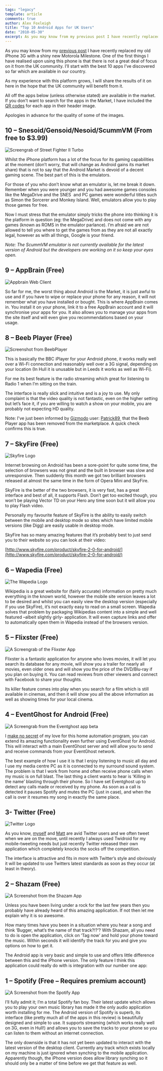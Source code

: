 ```yaml
---
tags: "legacy"
template: article 
comments: true 
author: Alex Foxleigh
title: "Top 10 Android Apps for UK Users"
date: "2010-05-30"
excerpt: As you may know from my previous post I have recently replaced my old iPhone 3G with a shiny new Motorola Milestone. One of the first things I have realised upon using this phone is that there is not a great deal of focus on it from the UK community. I’ll start with the best 10 apps I’ve discovered so far which are available in our country.
---
```


As you may know from my [previous post](/technically-minded/review-motorola-milestone-uk) I have recently replaced my old iPhone 3G with a shiny new Motorola Milestone. One of the first things I have realised upon using this phone is that there is not a great deal of focus on it from the UK community. I’ll start with the best 10 apps I’ve discovered so far which are available in our country.

<!-- end -->

As my experience with this platform grows, I will share the results of it on here in the hope that the UK community will benefit from it.

All off the apps below (unless otherwise stated) are available in the market. If you don't want to search for the apps in the Market, I have included the [QR codes](http://en.wikipedia.org/wiki/QR_Code "Wikipedia: QR Code definition") for each app in their header image.

Apologies in advance for the quality of some of the images.

## 10 – Snesoid/Gensoid/Nesoid/ScummVM (From free to $3.99)

![Screengrab of Street Fighter II Turbo](images/blog_aaps10-snesoid.jpg "Snesoid Screenshot - QR code links to Snesoid Premium")

Whilst the iPhone platform has a lot of the focus for its gaming capabilities at the moment (don’t worry, that will change as Android gains its market share) that is not to say that the Android Market is devoid of a decent gaming scene. The best part of this is the emulators.

For those of you who don’t know what an emulator is, let me break it down. Remember when you were younger and you had awesome games consoles like the MegaDrive and the SNES  and PC games were wonderful titles such as Simon the Sorcerer and Monkey Island. Well, emulators allow you to play those games for free.

Now I must stress that the emulator simply tricks the phone into thinking it is the platform in question (eg: the MegaDrive) and does not come with any games (known as ROMS in the emulator parlance). I’m afraid we are not allowed to tell you where to get the games from as they are not all exactly legal, however as with all things, Google is your friend.

_Note: The ScummVM emulator is not currently available for the latest version of Android but the developers are working on it so keep your eyes open._

## 9 – AppBrain (Free)

![Appbrain Web Client](images/blog_aaps10-appbrain.jpg "The web client for Appbrain")

So far for me, the worst thing about Android is the Market, it is just awful to use and if you have to wipe or replace your phone for any reason, it will not remember what you have installed or bought. This is where AppBrain comes in. You install it on your phone, link it to a free AppBrain account and it will synchronise your apps for you. It also allows you to manage your apps from the site itself and will even give you recommendations based on your usage.

## 8 – Beeb Player (Free)

![Screenshot from BeebPlayer](images/blog_aaps10-beebplayer.jpg "A Screenshot taken from the BeebPlayer app")

This is basically the BBC iPlayer for your Android phone, it works really well over a Wi-Fi connection and reasonably well over a 3G signal, depending on your location (In Hull it is unusable but in Leeds it works as well as Wi-Fi).

For me its best feature is the radio streaming which great for listening to Radio 1 when I’m sitting on the train.

The interface is really slick and intuitive and is a joy to use. My only complaint is that the video quality is not fantastic, even on the higher setting but let’s face it, if you are willing to watch a show on your mobile, you are probably not expecting HD quality.

Note: I've just been informed by [Gizmodo](http://gizmodo.com/) user: [Patrick89 ](http://gizmodo.com/people/patrick89/) that the Beeb Player app has been removed from the marketplace. A quick check confirms this is true.

## 7 – SkyFire (Free)

![Skyfire Logo](images/blog_aaps10-skyfire.jpg "The Skyfire Logo")

Internet browsing on Android has been a sore-point for quite some time, the selection of browsers was not great and the built in browser was slow and unresponsive. Then suddenly this month we got two brilliant browsers released at almost the same time in the form of Opera Mini and SkyFire.

SkyFire is the better of the two browsers, it is very fast, has a great interface and best of all, it supports Flash. Don’t get too excited though, you won’t be playing Vector TD on your Hero any time soon but it will allow you to play Flash video.

Personally my favourite feature of SkyFire is the ability to easily switch between the mobile and desktop mode so sites which have limited mobile versions (like Digg) are easily usable in desktop mode.

SkyFire has so many amazing features that it’s probably best to just send you to their website so you can look at their video:

[http://www.skyfire.com/product/skyfire-2-0-for-android/](http://www.skyfire.com/product/skyfire-2-0-for-android/)

## 6 – Wapedia (Free)

![The Wapedia Logo](images/blog_aaps10-wapedia.jpg "The Wapedia Logo")

Wikipedia is a great website for (fairly accurate) information on pretty much everything in the known world, however the mobile site version leaves a lot to be desired and whilst you can easily view the desktop version (especially if you use SkyFire), it’s not exactly easy to read on a small screen. Wapedia solves that problem by packaging Wikipedias content into a simple and well featured –albeit slightly girly- application. It will even capture links and offer to automatically open them in Wapedia instead of the browsers version.

## 5 – Flixster (Free)

![A Screengrab of the Flixster App](images/blog_aaps10-flixster.jpg "A Screengrab of the Flixster App")

Flixster is a fantastic application for anyone who loves movies, it will let you search its database for any movie, will show you a trailer for nearly all movies, even older ones and will show you the price of the DVD/Blu-ray if you plan on buying it. You can read reviews from other viewers and connect with Facebook to share your thoughts.

Its killer feature comes into play when you search for a film which is still available in cinemas, and then it will show you all the above information as well as showing times for your local cinema.

## 4 – EventGhost for Android (Free)

![A Screengrab from the Eventghost app beta](images/blog_aaps10-eventghost.jpg "A Screengrab from the Eventghost app beta - QR code links to current stable version")

I [make no secret](/technically-minded/eventghost-the-little-automation-program-which-can-change-your-life) of my love for this home automation program, you can extend its amazing functionality even further using EventGhost for Android. This will interact with a main EventGhost server and will allow you to send and receive commands from your EventGhost network.

The best example of how I use it is that I enjoy listening to music all day and I use my media centre PC as it is connected to my surround sound system.  The problem is that I work from home and often receive phone calls when my music is on full blast. The last thing a client wants to hear is ‘Killing in the name’ blasting through their phone. So I have set Eventghost up to detect any calls made or received by my phone. As soon as a call is detected it pauses Spotify and mutes the PC (just in case), and when the call is over it resumes my song in exactly the same place.

## 3- Twitter (Free)

![Twitter Logo](images/blog_aaps10-twitter.jpg "Twitter Logo")

As you know, [myself](http://www.twitter.com/foxleigh81) and [Matt](http://www.twitter.com/matt5409) are avid Twitter users and we often tweet when we are on the move, until recently I always used Twidroid for my mobile-tweeting needs but just recently Twitter released their own application which completely knocks the socks off the competition.

The interface is attractive and fits in more with Twitter’s style and obviously it will be updated to use Twitters latest standards as soon as they occur (at least in theory).

## 2 – Shazam (Free)

![A Screenshot from the Shazam App](images/blog_aaps10-shazam.jpg "A Screenshot from the Shazam App")

Unless you have been living under a rock for the last few years then you probably have already heard of this amazing application. If not then let me explain why it is so awesome.

How many times have you been in a situation where you hear a song and think ‘Bugger, what’s the name of that track?!?’? With Shazam, all you need to do is open the application, click on ‘Tag now’ and hold your phone toward the music. Within seconds it will identify the track for you and give you options on how to get it.

The Android app is very basic and simple to use and offers little difference between this and the iPhone version. The only feature I think this application could really do with is integration with our number one app:

## 1 – Spotify (Free – Requires premium account)

![A Screenshot from the Spotify App](images/blog_aaps10-spotify.jpg "A Screenshot from the Spotify App")

I’ll fully admit it; I’m a total Spotify fan boy. Their latest update which allows you to play your own music library has made it the only audio application worth installing for me. The Android version of Spotify is superb, its interface (like pretty much all of the apps in this review) is beautifully designed and simple to use. It supports streaming (which works really well on 3G, even in Hull!) and allows you to save the tracks to your phone so you can listen to them without an internet connection.

The only downside is that it has not yet been updated to interact with the latest version of the desktop client. Currently any track which exists locally on my machine is just ignored when synching to the mobile application. Apparently though, the iPhone version does allow library synching so it should only be a matter of time before we get that feature as well.

